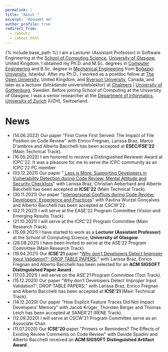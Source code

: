 ```yaml
---
permalink: /
title: "About "
excerpt: "Aboumet me"
author_profile: true
redirect_from: 
  - /about/
  - /about.html
---
```

{% include base_path %}
I am a Lecturer (Assistant Professor) in Software Engineering at the <a href="https://www.gla.ac.uk/schools/computing/">School of Computing Science</a>, <a href="https://www.gla.ac.uk">University of Glasgow</a>, United Kingdom. I obtained my Ph.D. and M.Sc. degrees in <a href="https://www.cmpe.boun.edu.tr/">Computer Engineering</a> and B.Sc. degree in <a href="http://www.me.boun.edu.tr/">Mechanical Engineering</a> from  <a href="http://www.boun.edu.tr/en_US">Bo&#287;azi&ccedil;i University</a>, Istanbul. After my Ph.D., I worked as a postdoc fellow at <a href="http://www.open.ac.uk/">The Open University</a>, United Kingdom, and <a href="https://www.ryerson.ca/">Ryerson University</a>, Canada, and later as a lecturer (bitr&auml;dande universitetslektor) at <a href="https://www.chalmers.se/en/Pages/default.aspx">Chalmers</a> &#124; <a href="https://www.gu.se/en">University of Gothenburg</a>, Sweden. Before joining School of Computing at the University of Glasgow, I was a senior researcher at the <a href="https://www.ifi.uzh.ch/en.html">Department of Informatics</a>, <a href="https://www.uzh.ch/en.html">University of Zurich</a> (UZH), Switzerland. 


News
======
<ul>

<li>(14.06.2022) Our paper "First Come First Served: The Impact of File Position on Code Review" with Enrico Fregnan, Larissa Braz, Marco D'ambros and Alberto Bacchelli has been accepted at <b> ESEC/FSE'22 </b> (Main Technical Track).</li>
  
<li>(16.05.2022) I am honored to receive a Distinguished Reviewer Award at ICPC'22. It was a pleasure for me to serve the ICPC community as an ICPC'22 PC member</li>
  
<li>(03.12.2021) Our paper "<a href="https://arxiv.org/pdf/2202.04586.pdf"> Less is More: Supporting Developers in Vulnerability Detection during Code Review: Mental Attitude and Security Checklists</a>" with Larissa Braz, Christian Aeberhard  and Alberto Bacchelli has been accepted at <b> ICSE'22 </b> (Main Technical Track).</li> 
  
<li>(30.11.2021) Our paper "<a href="https://arxiv.org/pdf/2201.05425.pdf">Interpersonal Conflicts during Code Review: Developers' Experience and Practices</a>" with Pavl&iacute;na Wurzel Gon&ccedil;alves and Alberto Bacchelli has been accepted at CSCW'22.</li> 

<li>(02.11.2021) I will serve at the EASE'22 Program Committee (Vision and Emerging Results Track).</li>  
  
<li>(21.10.2021) I will serve at the ICPC'22 Program Committee (Main Research Track).</li>  

<li>(15.09.2021) I have started to work as a <b>Lecturer (Assistant Professor)</b> at the School of Computing Science, <b>University of Glasgow</b>.</li>  

<li>(26.08.2021) I have been invited to serve at the ASE'22 Program Committee (Main Research Track).</li>

<li>(19.04.2021) Our <b>ICSE'21</b> paper "<a href="https://arxiv.org/abs/2102.06251">Why don’t Developers Detect Improper Input Validation?‘; DROP TABLE PAPERS;</a>" with Larissa Braz, Enrico Fregnan and Alberto Bacchelli has been selected for an <b> ACM SIGSOFT Distinguished Paper Award </b>.</li>
  
<li>(17.03.2021) I will serve on the ASE'21 Program Committee (Tool Track).</li>

<li>(15.12.2020) Our paper "Why don’t Developers Detect Improper Input Validation?‘; DROP TABLE PAPERS;" with Larissa Braz, Enrico Fregnan and Alberto Bacchelli has been accepted at <b> ICSE'21 </b> (Main Technical Track).</li>

<li>(14.12.2020) Our paper "How Explicit Feature Traces Did Not Impact Developers’ Memory" with Jacob Kr&uuml;ger, Thorsten Berger and Thomas Leich has been accepted at SANER'21 (RENE Track).</li>

<li> (12.09.2020) I will serve at CSCW'21 Program Committee serve as an Associate Chair.</li>

<li>(11.07.2020) Our <b>ICSE'20</b> paper "Primers or Reminders? The Effects of Existing Review Comments on Code Review" with Davide Spadini and Alberto Bacchelli received an <b> ACM SIGSOFT Distinguished Artifact Award </b> .</li>

</ul>
